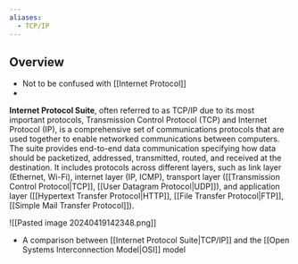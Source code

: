 ```yaml
---
aliases:
  - TCP/IP
---
```

## Overview
- Not to be confused with [[Internet Protocol]]
- 
**Internet Protocol Suite**, often referred to as TCP/IP due to its most important protocols, Transmission Control Protocol (TCP) and Internet Protocol (IP), is a comprehensive set of communications protocols that are used together to enable networked communications between computers. The suite provides end-to-end data communication specifying how data should be packetized, addressed, transmitted, routed, and received at the destination. It includes protocols across different layers, such as link layer (Ethernet, Wi-Fi), internet layer (IP, ICMP), transport layer ([[Transmission Control Protocol|TCP]], [[User Datagram Protocol|UDP]]), and application layer ([[Hypertext Transfer Protocol|HTTP]], [[File Transfer Protocol|FTP]], [[Simple Mail Transfer Protocol]]).

![[Pasted image 20240419142348.png]]
- A comparison between [[Internet Protocol Suite|TCP/IP]] and the [[Open Systems Interconnection Model|OSI]] model

